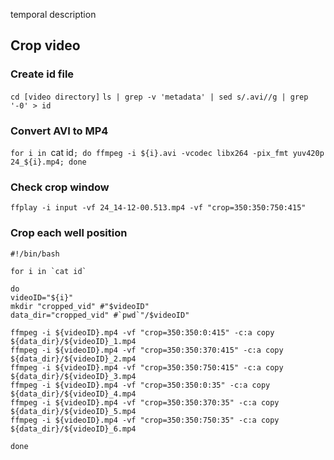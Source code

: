 temporal description

## Crop video
### Create id file
`cd [video directory]`
`ls | grep -v 'metadata' | sed s/.avi//g | grep '-0' > id`

### Convert AVI to MP4
`for i in `cat id`; do ffmpeg -i ${i}.avi -vcodec libx264 -pix_fmt yuv420p 24_${i}.mp4; done`

### Check crop window
`ffplay -i input -vf 24_14-12-00.513.mp4 -vf "crop=350:350:750:415"`

### Crop each well position
```
#!/bin/bash

for i in `cat id`

do
videoID="${i}"
mkdir "cropped_vid" #"$videoID"
data_dir="cropped_vid" #`pwd`"/$videoID"

ffmpeg -i ${videoID}.mp4 -vf "crop=350:350:0:415" -c:a copy ${data_dir}/${videoID}_1.mp4
ffmpeg -i ${videoID}.mp4 -vf "crop=350:350:370:415" -c:a copy ${data_dir}/${videoID}_2.mp4
ffmpeg -i ${videoID}.mp4 -vf "crop=350:350:750:415" -c:a copy ${data_dir}/${videoID}_3.mp4
ffmpeg -i ${videoID}.mp4 -vf "crop=350:350:0:35" -c:a copy ${data_dir}/${videoID}_4.mp4
ffmpeg -i ${videoID}.mp4 -vf "crop=350:350:370:35" -c:a copy ${data_dir}/${videoID}_5.mp4
ffmpeg -i ${videoID}.mp4 -vf "crop=350:350:750:35" -c:a copy ${data_dir}/${videoID}_6.mp4

done
```
